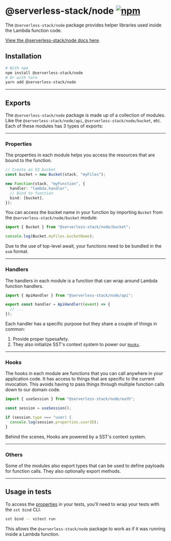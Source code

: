 # @serverless-stack/node [![npm](https://img.shields.io/npm/v/@serverless-stack/node.svg?style=flat-square)](https://www.npmjs.com/package/@serverless-stack/node)

The `@serverless-stack/node` package provides helper libraries used inside the Lambda function code.

[View the @serverless-stack/node docs here](https://docs.sst.dev/clients).

## Installation

```bash
# With npm
npm install @serverless-stack/node
# Or with Yarn
yarn add @serverless-stack/node
```

---

## Exports

The `@serverless-stack/node` package is made up of a collection of modules. Like the `@serverless-stack/node/api`, `@serverless-stack/node/bucket`, etc. Each of these modules has 3 types of exports:

---

### Properties

The properties in each module helps you access the resources that are bound to the function.

```ts
// Create an S3 bucket
const bucket = new Bucket(stack, "myFiles");

new Function(stack, "myFunction", {
  handler: "lambda.handler",
  // Bind to function
  bind: [bucket],
});
```

You can access the bucket name in your function by importing `Bucket` from the `@serverless-stack/node/bucket` module:

```ts
import { Bucket } from "@serverless-stack/node/bucket";

console.log(Bucket.myFiles.bucketName);
```

Due to the use of top-level await, your functions need to be bundled in the `esm` format.

---

### Handlers

The handlers in each module is a function that can wrap around Lambda function handlers.

```js
import { ApiHandler } from "@serverless-stack/node/api";

export const handler = ApiHandler((event) => {
  // ...
});
```

Each handler has a specific purpose but they share a couple of things in common:

1. Provide proper typesafety.
2. They also initialize SST's context system to power our [`Hooks`](#hooks).

---

### Hooks

The hooks in each module are functions that you can call anywhere in your application code. It has access to things that are specific to the current invocation. This avoids having to pass things through multiple function calls down to our domain code.

```ts
import { useSession } from "@serverless-stack/node/auth";

const session = useSession();

if (session.type === "user) {
  console.log(session.properties.userID);
}
```

Behind the scenes, Hooks are powered by a SST's context system.

---

### Others

Some of the modules also export types that can be used to define payloads for function calls. They also optionally export methods.

---

## Usage in tests

To access the [properties](#properties) in your tests, you'll need to wrap your tests with the `sst bind` CLI.

```bash
sst bind -- vitest run
```

This allows the `@serverless-stack/node` package to work as if it was running inside a Lambda function.

